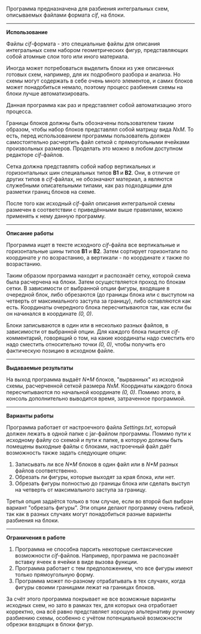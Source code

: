 Программа предназначена для разбиения интегральных схем, описываемых файлами формата *cif*, на блоки.

_______

**Использование**

Файлы *cif*-формата - это специальные файлы для описания интегральных схем набором геометрических фигур, представляющих собой атомные слои того или иного материала.

Иногда может потребоваться выделить блоки из уже описанных готовых схем, например, для их подробного разбора и анализа. Но схемы могут содержать в себе очень много
элементов, и самих блоков может понадобиться немало, поэтому процесс разбиения схемы на блоки лучше автоматизировать.

Данная программа как раз и представляет собой автоматизацию этого процесса.

Границы блоков должны быть обозначены пользователем таким образом, чтобы набор блоков представлял собой матрицу вида *N*x*M*. То есть, перед использованием программы
пользователь должен самостоятельно расчертить файл сеткой с прямоугольными ячейками произвольных размеров. Проделать это можно в любом доступном редакторе *cif*-файлов.

Сетка должна представлять собой набор вертикальных и горизонтальных шин специальных типов **B1** и **B2**. Они, в отличие от других типов в *cif*-файлах, не обозначают материал,
а являются служебными описательными типами, как раз подходящими для разметки границ блоков на схеме.

После того как исходный *cif*-файл описания интегральной схемы размечен в соответствии с приведёнными выше правилами, можно применять к нему данную программу.

_______

**Описание работы**

Программа ищет в тексте исходного *cif*-файла все вертикальные и горизонтальные шины типов **B1** и **B2**. Затем сортирует горизонтали по координате *y* по возрастанию, а вертикали - по
координате *x* также по возрастанию.

Таким образом программа находит и распознаёт сетку, которой схема была расчерчена на блоки. Затем осуществляется проход по блокам сетки. В зависимости от выбранной опции фигуры, входящие
в очередной блок, либо обрезаются (до границы блока или с выступом на четверть от максимального заступа за границу), либо оставляются как есть. Координаты очередного блока пересчитываются
так, как если бы он начинался в координате *(0, 0)*.

Блоки записываются в один или в несколько разных файлов, в зависимости от выбранной опции. Для каждого блока пишется *cif*-комментарий, говорящий о том, на какие координаты надо сместить
его надо сместить относительно точки *(0, 0)*, чтобы получить его фактическую позицию в исходном файле.

_______

**Выдаваемые результаты**

На выход программа выдаёт *N\*M* блоков, "вырванных" из исходной схемы, расчерченной сеткой размера *N*x*M*. Координаты каждого блока пересчитываются по начальной координате *(0, 0)*.
Помимо этого, в консоль дополнительно выводится время, затраченное программой.

_______

**Варианты работы**

Программа работает от настроечного файла *Settings.txt*, который должен лежать в одной папке с jar-файлом программы. Помимо пути к исходному файлу со схемой и пути к папке, в
которую должны быть помещены выходные файлы с блоками, настроечный файл даёт возможность также задать следующие опции:

1) Записывать ли все *N\*M* блоков в один файл или в *N\*M* разных файлов соответственно.
2) Обрезать ли фигуры, которые выходят за края блока, или нет.
3) Обрезать фигуры полностью до границы блока или сделать выступ на четверть от максимального заступа за границу.

Третья опция задаётся только в том случае, если во второй был выбран вариант "обрезать фигуры". Эти опции делают программу очень гибкой, так как в разных случаях могут понадобиться разные
варианты разбиения на блоки.

_______

**Ограничения в работе**

1) Программа не способна парсить некоторые синтаксические возможности *cif*-файлов. Например, программа не распознаёт вставку ячеек в ячейки в виде вызова функции.
2) Программа работает с тем предположением, что все фигуры имеют только прямоугольную форму.
3) Программа может по-разному отрабатывать в тех случаях, когда фигуры своими границами лежат на границах блоков.

За счёт этого программа покрывает не все возможные варианты исходных схем, но зато в рамках тех, для которых она отработает корректно, она всё равно представляет хорошую альтернативу ручному
разбиению схемы, особенно с учётом потенциальной возможности обрезки входящих в блоки фигур.
